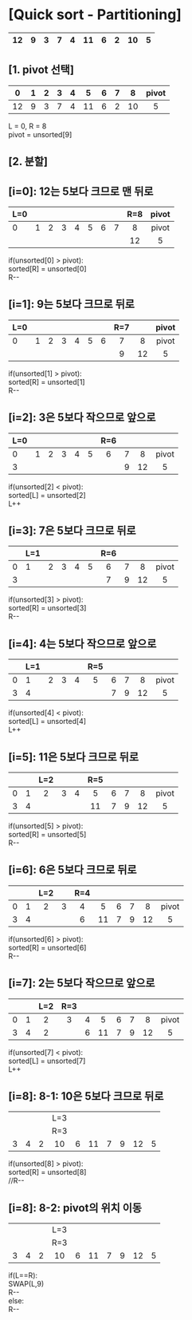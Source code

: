 
[Quick sort - Partitioning]  
===========================  
  
  
| 12 |  9 |  3 |  7 |  4 |  11 |  6 |  2 | 10 |  5 |  
|:---|:--:|:--:|:--:|:--:|:---:|:--:|:--:|:--:|---:|  
  
  
[1. pivot 선택]  
--------------  
  
|  0 |  1 |  2 |  3 |  4 |  5 |  6 |  7 |  8 |pivot|  
| ---|:---|:--:|:--:|:--:|:--:|:--:|:--:|:--:|:---:|  
| 12 |  9 |  3 |  7 |  4 | 11 |  6 |  2 | 10 |  5  |  
 
L = 0, R = 8  
pivot = unsorted[9]  
  
[2. 분할]  
--------  
  
[i=0]: 12는 5보다 크므로 맨 뒤로  
-----------------------------
| L=0|	  |	   |	|	 |	  |	   |	| R=8|pivot|  
| ---|:---|:--:|:--:|:--:|:--:|:--:|:--:|:--:|:---:|  
|  0 |  1 |  2 |  3 |  4 |  5 |  6 |  7 |  8 |pivot|  
|    |    |    |    |    |    |    |    | 12 |  5 |  

if(unsorted[0] > pivot):  
sorted[R] = unsorted[0]  
R--  
  
[i=1]: 9는 5보다 크므로 뒤로  
--------------------------  
  
| L=0|    |	   |    |	 |    |	   | R=7|	 |pivot|  
| ---|:---|:--:|:--:|:--:|:--:|:--:|:--:|:--:|:---:|  
|  0 |  1 |  2 |  3 |  4 |  5 |  6 |  7 |  8 |pivot|  
|    |    |    |    |    |    |    |  9 | 12 |  5  |  
  
if(unsorted[1] > pivot):  
sorted[R] = unsorted[1]  
R--  
  
[i=2]: 3은 5보다 작으므로 앞으로  
-----------------------------  
| L=0|	  |	   |	|	 |	  |	R=6|    |    |     |  
| ---|:---|:--:|:--:|:--:|:--:|:--:|:--:|:--:|:---:|  
|  0 |  1 |  2 |  3 |  4 |  5 |  6 |  7 |  8 |pivot|  
|  3 |    |    |    |    |    |    |  9 | 12 |  5  |  

if(unsorted[2] < pivot):  
sorted[L] = unsorted[2]  
L++  
  
  
[i=3]: 7은 5보다 크므로 뒤로  
-------------------------  
|	 | L=1|	   |	|	 |	  | R=6|    |    |     |  
| ---|:---|:--:|:--:|:--:|:--:|:--:|:--:|:--:|:---:|  
|  0 |  1 |  2 |  3 |  4 |  5 |  6 |  7 |  8 |pivot|  
|  3 |    |    |    |    |    |  7 |  9 | 12 |  5  |  
  
if(unsorted[3] > pivot):  
sorted[R] = unsorted[3]  
R--  
  
[i=4]: 4는 5보다 작으므로 앞으로  
-------------------------------  
|	 | L=1|	   |	|	 | R=5|    |    |    |     |  
| ---|:---|:--:|:--:|:--:|:--:|:--:|:--:|:--:|:---:|  
|  0 |  1 |  2 |  3 |  4 |  5 |  6 |  7 |  8 |pivot|  
|  3 |  4 |    |    |    |    |  7 |  9 | 12 |  5  |  
  
if(unsorted[4] < pivot):  
sorted[L] = unsorted[4]  
L++  
  
[i=5]: 11은 5보다 크므로 뒤로  
--------------------------  
|	 |	  |	L=2|	|	 | R=5|    |    |    |     |  
| ---|:---|:--:|:--:|:--:|:--:|:--:|:--:|:--:|:---:|  
|  0 |  1 |  2 |  3 |  4 |  5 |  6 |  7 |  8 |pivot|  
|  3 |  4 |    |    |    | 11 |  7 |  9 | 12 |  5  |  

if(unsorted[5] > pivot):  
sorted[R] = unsorted[5]  
R--  
  
[i=6]: 6은 5보다 크므로 뒤로  
-------------------------  
|	 |	  |	L=2|	| R=4|    |    |    |    |     |  
| ---|:---|:--:|:--:|:--:|:--:|:--:|:--:|:--:|:---:|  
|  0 |  1 |  2 |  3 |  4 |  5 |  6 |  7 |  8 |pivot|  
|  3 |  4 |    |    |  6 | 11 |  7 |  9 | 12 |  5  |  
  
if(unsorted[6] > pivot):  
sorted[R] = unsorted[6]  
R--  
  
[i=7]: 2는 5보다 작으므로 앞으로  
-----------------------------  
|	 |	  |	L=2| R=3|    |    |    |    |    |     |  
| ---|:---|:--:|:--:|:--:|:--:|:--:|:--:|:--:|:---:|  
|  0 |  1 |  2 |  3 |  4 |  5 |  6 |  7 |  8 |pivot|  
|  3 |  4 |  2 |    |  6 | 11 |  7 |  9 | 12 |  5  |  
  
if(unsorted[7] < pivot):  
sorted[L] = unsorted[7]  
L++  
  
[i=8]: 8-1: 10은 5보다 크므로 뒤로  
--------------------------------  
|    |    |    |    |    |    |    |    |    |     |  
| ---|:---|:--:|:--:|:--:|:--:|:--:|:--:|:--:|:---:|  
|	 |	  |	   |L=3 |    |    |    |    |    |     |  
|	 |	  |	   | R=3|    |    |    |    |    |     |  
|  3 |  4 |  2 | 10 |  6 | 11 |  7 |  9 | 12 |  5  |  
  
if(unsorted[8] > pivot):  
sorted[R] = unsorted[8]  
//R--  
  
[i=8]: 8-2: pivot의 위치 이동  
---------------------------  
|    |    |    |    |    |    |    |    |    |     |  
| ---|:---|:--:|:--:|:--:|:--:|:--:|:--:|:--:|:---:|  
|	 |	  |	   |L=3 |    |    |    |    |    |     |  
|	 |	  |	   | R=3|    |    |    |    |    |     |  
|  3 |  4 |  2 | 10 |  6 | 11 |  7 |  9 | 12 |  5  |  
  
if(L==R):  
	SWAP(L,9)  
	R--  
else:  
	R--  